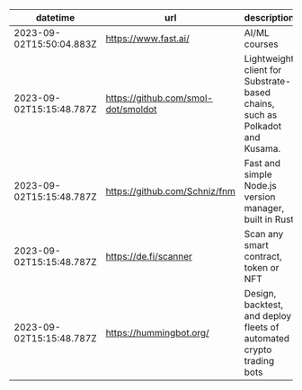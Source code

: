 | datetime                 | url                                 | description                                                                 |
| ------------------------ | ----------------------------------- | --------------------------------------------------------------------------- |
| 2023-09-02T15:50:04.883Z | https://www.fast.ai/                | AI/ML courses                                                               |
| 2023-09-02T15:15:48.787Z | https://github.com/smol-dot/smoldot | Lightweight client for Substrate-based chains, such as Polkadot and Kusama. |
| 2023-09-02T15:15:48.787Z | https://github.com/Schniz/fnm       | Fast and simple Node.js version manager, built in Rust                      |
| 2023-09-02T15:15:48.787Z | https://de.fi/scanner               | Scan any smart contract, token or NFT                                       |
| 2023-09-02T15:15:48.787Z | https://hummingbot.org/             | Design, backtest, and deploy fleets of automated crypto trading bots        |
